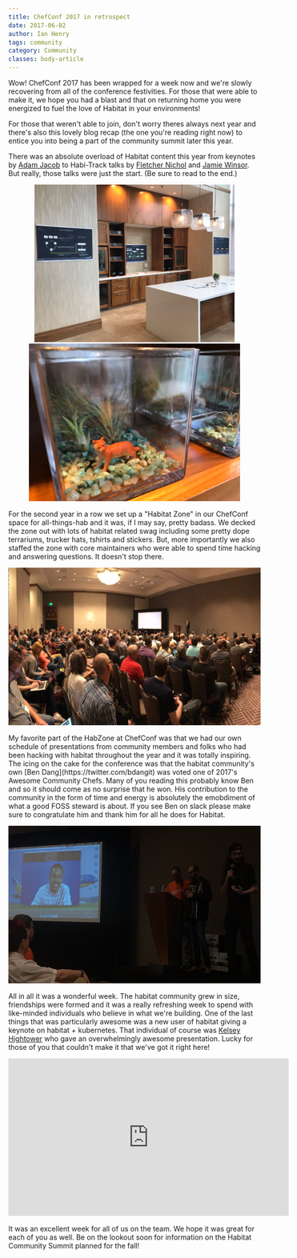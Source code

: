 ```yaml
---
title: ChefConf 2017 in retrospect
date: 2017-06-02
author: Ian Henry
tags: community
category: Community
classes: body-article
---
```

Wow! ChefConf 2017 has been wrapped for a week now and we're slowly recovering from all of the conference festivities. For those that were able to make it, we hope you had a blast and that on returning home you were energized to fuel the love of Habitat in your environments!

For those that weren't able to join, don't worry theres always next year and there's also this lovely blog recap (the one you're reading right now) to entice you into being a part of the community summit later this year.

There was an absolute overload of Habitat content this year from keynotes by [Adam Jacob](https://twitter.com/adamhjk) to Habi-Track talks by [Fletcher Nichol](https://twitter.com/fnichol) and [Jamie Winsor](https://twitter.com/resetexistence). But really, those talks were just the start. (Be sure to read to the end.)
<p align="center">
<img src="media/2017-06-02-ChefConf/hab_zone.png" height="315">
<img src="media/2017-06-02-ChefConf/air_plant.png" height="315">
</p>
For the second year in a row we set up a "Habitat Zone" in our ChefConf space for all-things-hab and it was, if I may say, pretty badass. We decked the zone out with lots of habitat related swag including some pretty dope terrariums, trucker hats, tshirts and stickers. But, more importantly we also staffed the zone with core maintainers who were able to spend time hacking and answering questions. It doesn't stop there.
<p align="center">
<img src="media/2017-06-02-ChefConf/reset_talk.png" height="315">
</p>
My favorite part of the HabZone at ChefConf was that we had our own schedule of presentations from community members and folks who had been hacking with habitat throughout the year and it was totally inspiring. The icing on the cake for the conference was that the habitat community's own [Ben Dang](https://twitter.com/bdangit) was voted one of 2017's Awesome Community Chefs. Many of you reading this probably know Ben and so it should come as no surprise that he won. His contribution to the community in the form of time and energy is absolutely the emobdiment of what a good FOSS steward is about. If you see Ben on slack please make sure to congratulate him and thank him for all he does for Habitat.

<p align="center">
<img src="media/2017-06-02-ChefConf/community_chefs.png" height="315">
</p>

All in all it was a wonderful week. The habitat community grew in size, friendships were formed and it was a really refreshing week to spend with like-minded individuals who believe in what we're building. One of the last things that was particularly awesome was a new user of habitat giving a keynote on habitat + kubernetes. That individual of course was [Kelsey Hightower](https://twitter.com/kelseyhightower) who gave an overwhelmingly awesome presentation. Lucky for those of you that couldn't make it that we've got it right here!
<p align="center">
 <iframe width="560" height="315" src="https://www.youtube.com/embed/-yTeXCY3iM0" frameborder="0" allowfullscreen></iframe>
</p>

 It was an excellent week for all of us on the team. We hope it was great for each of you as well. Be on the lookout soon for information on the Habitat Community Summit planned for the fall!
